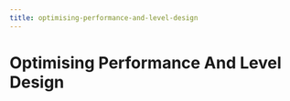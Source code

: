 ```yaml
---
title: optimising-performance-and-level-design
---
```








# Optimising Performance And Level Design

